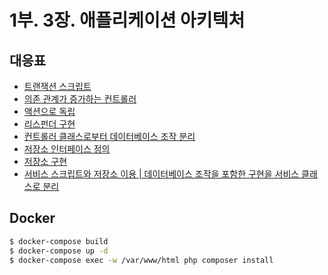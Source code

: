 # 1부. 3장. 애플리케이션 아키텍처

## 대응표

- [트랜잭션 스크립트](app/Service/BookService.php)
- [의존 관계가 증가하는 컨트롤러](app/Http/Controllers/UserController.php)
- [액션으로 독립](app/Http/Actions/UserIndexAction.php)
- [리스펀더 구현](app/Http/Responder/UserResponder.php)
- [컨트롤러 클래스로부터 데이터베이스 조작 분리](app/Http/Controllers/Layered/UserController.php)
- [저장소 인터페이스 정의](app/Repository/UserRepositoryInterface.php)
- [저장소 구현](app/Repository/UserRepository.php)
- [서비스 스크립트와 저장소 이용 | 데이터베이스 조작을 포함한 구현을 서비스 클래스로 분리](app/Service/UserPurchaseService.php)

## Docker 

```bash
$ docker-compose build
$ docker-compose up -d
$ docker-compose exec -w /var/www/html php composer install
```
